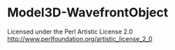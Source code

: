 # Model3D-WavefrontObject
Licensed under the Perl Artistic License 2.0 http://www.perlfoundation.org/artistic_license_2_0
